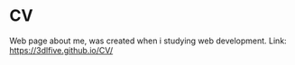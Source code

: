 # CV

Web page about me, was created when i studying web development.
Link: https://3dlfive.github.io/CV/
